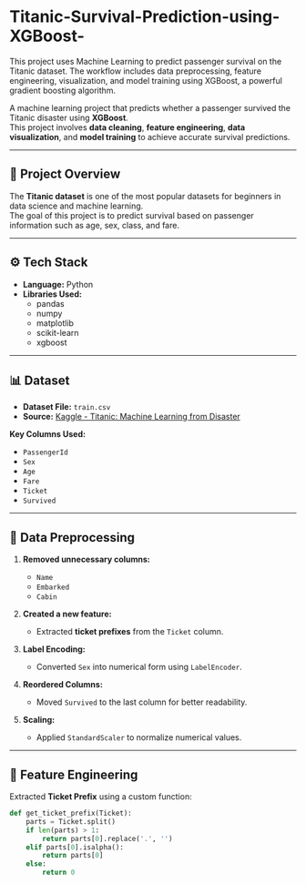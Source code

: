 # Titanic-Survival-Prediction-using-XGBoost-
This project uses Machine Learning to predict passenger survival on the Titanic dataset. The workflow includes data preprocessing, feature engineering, visualization, and model training using XGBoost, a powerful gradient boosting algorithm.


A machine learning project that predicts whether a passenger survived the Titanic disaster using **XGBoost**.  
This project involves **data cleaning**, **feature engineering**, **data visualization**, and **model training** to achieve accurate survival predictions.

---

## 📁 Project Overview

The **Titanic dataset** is one of the most popular datasets for beginners in data science and machine learning.  
The goal of this project is to predict survival based on passenger information such as age, sex, class, and fare.

---

## ⚙️ Tech Stack

- **Language:** Python  
- **Libraries Used:**
  - pandas  
  - numpy  
  - matplotlib  
  - scikit-learn  
  - xgboost  

---

## 📊 Dataset

- **Dataset File:** `train.csv`  
- **Source:** [Kaggle - Titanic: Machine Learning from Disaster](https://www.kaggle.com/c/titanic/data)

**Key Columns Used:**
- `PassengerId`  
- `Sex`  
- `Age`  
- `Fare`  
- `Ticket`  
- `Survived`

---

## 🧹 Data Preprocessing

1. **Removed unnecessary columns:**
   - `Name`
   - `Embarked`
   - `Cabin`

2. **Created a new feature:**
   - Extracted **ticket prefixes** from the `Ticket` column.

3. **Label Encoding:**
   - Converted `Sex` into numerical form using `LabelEncoder`.

4. **Reordered Columns:**
   - Moved `Survived` to the last column for better readability.

5. **Scaling:**
   - Applied `StandardScaler` to normalize numerical values.

---

## 🧠 Feature Engineering

Extracted **Ticket Prefix** using a custom function:

```python
def get_ticket_prefix(Ticket):
    parts = Ticket.split()
    if len(parts) > 1:
        return parts[0].replace('.', '')
    elif parts[0].isalpha():
        return parts[0]
    else:
        return 0
